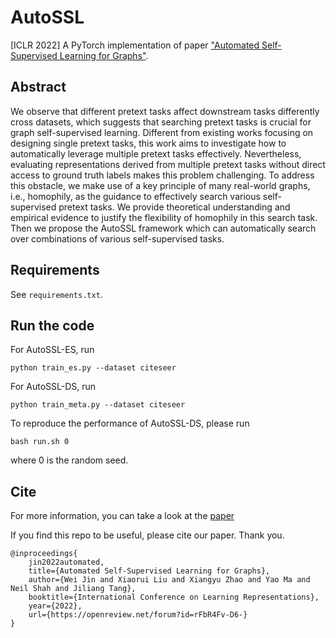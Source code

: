 # AutoSSL
[ICLR 2022] A PyTorch implementation of paper ["Automated Self-Supervised Learning for Graphs"](https://openreview.net/pdf?id=rFbR4Fv-D6-).

## Abstract
We observe that different pretext tasks affect downstream tasks differently cross datasets, which suggests that searching pretext tasks is crucial for graph self-supervised learning.  Different from existing works focusing on designing single pretext tasks, this work aims to investigate how to automatically leverage multiple pretext tasks effectively. Nevertheless, evaluating representations derived from multiple pretext tasks without direct access to ground truth labels makes this problem challenging. To address this obstacle, we make use of a key principle of many real-world graphs, i.e., homophily, as the guidance to effectively search various self-supervised pretext tasks. We provide theoretical understanding and empirical evidence to justify the flexibility of homophily in this search task. Then we propose the AutoSSL framework which can automatically search over combinations of various self-supervised tasks. 

## Requirements
See `requirements.txt`.

## Run the code  
For AutoSSL-ES, run
```
python train_es.py --dataset citeseer 
```
For AutoSSL-DS, run
```
python train_meta.py --dataset citeseer 
```

To reproduce the performance of AutoSSL-DS, please run 
```
bash run.sh 0
```
where 0 is the random seed.


## Cite
For more information, you can take a look at the [paper](https://openreview.net/pdf?id=rFbR4Fv-D6-)

If you find this repo to be useful, please cite our paper. Thank you.
```
@inproceedings{
    jin2022automated,
    title={Automated Self-Supervised Learning for Graphs},
    author={Wei Jin and Xiaorui Liu and Xiangyu Zhao and Yao Ma and Neil Shah and Jiliang Tang},
    booktitle={International Conference on Learning Representations},
    year={2022},
    url={https://openreview.net/forum?id=rFbR4Fv-D6-}
}
```







